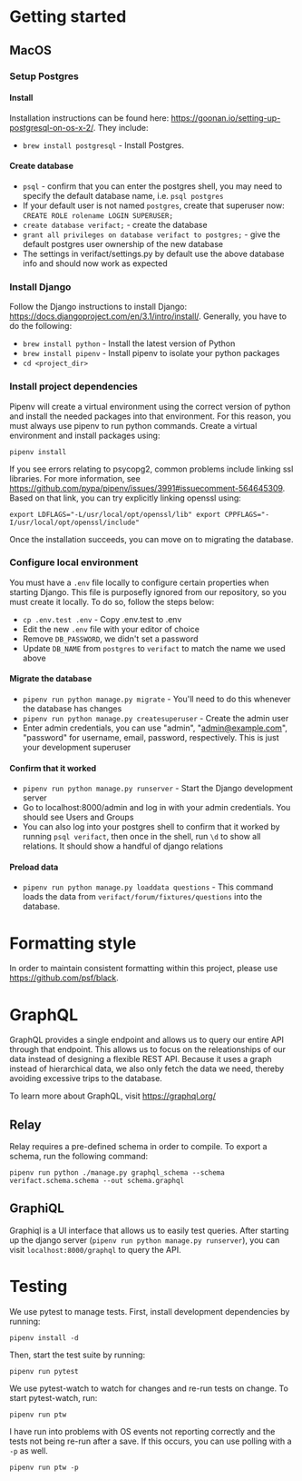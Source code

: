 # Getting started

## MacOS

### Setup Postgres

#### Install

Installation instructions can be found here: https://goonan.io/setting-up-postgresql-on-os-x-2/. They include:

- `brew install postgresql` - Install Postgres.

#### Create database

- `psql` - confirm that you can enter the postgres shell, you may need to specify the default database name, i.e. `psql postgres`
- If your default user is not named `postgres`, create that superuser now: `CREATE ROLE rolename LOGIN SUPERUSER;`
- `create database verifact;` - create the database
- `grant all privileges on database verifact to postgres;` - give the default postgres user ownership of the new database
- The settings in verifact/settings.py by default use the above database info and should now work as expected

### Install Django

Follow the Django instructions to install Django: https://docs.djangoproject.com/en/3.1/intro/install/. Generally, you have to do the following:
- `brew install python` - Install the latest version of Python
- `brew install pipenv` - Install pipenv to isolate your python packages
- `cd <project_dir>`

### Install project dependencies

Pipenv will create a virtual environment using the correct version of python and install the needed packages into that environment. For this reason, you must always use pipenv to run python commands. Create a virtual environment and install packages using:

`pipenv install`

If you see errors relating to psycopg2, common problems include linking ssl libraries. For more information, see https://github.com/pypa/pipenv/issues/3991#issuecomment-564645309. Based on that link, you can try explicitly linking openssl using:

`export LDFLAGS="-L/usr/local/opt/openssl/lib" export CPPFLAGS="-I/usr/local/opt/openssl/include"`

Once the installation succeeds, you can move on to migrating the database.

### Configure local environment

You must have a `.env` file locally to configure certain properties when starting Django. This file is purposefly ignored from our repository, so you must create it locally. To do so, follow the steps below:

- `cp .env.test .env` - Copy .env.test to .env
- Edit the new `.env` file with your editor of choice
- Remove `DB_PASSWORD`, we didn't set a password
- Update `DB_NAME` from `postgres` to `verifact` to match the name we used above

#### Migrate the database

- `pipenv run python manage.py migrate` - You'll need to do this whenever the database has changes
- `pipenv run python manage.py createsuperuser` - Create the admin user
- Enter admin credentials, you can use "admin", "admin@example.com", "password" for username, email, password, respectively. This is just your development superuser

#### Confirm that it worked

- `pipenv run python manage.py runserver` - Start the Django development server
- Go to localhost:8000/admin and log in with your admin credentials. You should see Users and Groups
- You can also log into your postgres shell to confirm that it worked by running `psql verifact`, then once in the shell, run `\d` to show all relations. It should show a handful of django relations

#### Preload data
- `pipenv run python manage.py loaddata questions` - This command loads the data from `verifact/forum/fixtures/questions` into the database.

# Formatting style

In order to maintain consistent formatting within this project, please use https://github.com/psf/black.

# GraphQL

GraphQL provides a single endpoint and allows us to query our entire API through that endpoint. This allows us to focus on the releationships of our data instead of designing a flexible REST API. Because it uses a graph instead of hierarchical data, we also only fetch the data we need, thereby avoiding excessive trips to the database.

To learn more about GraphQL, visit https://graphql.org/

## Relay

Relay requires a pre-defined schema in order to compile. To export a schema, run the following command:

`pipenv run python ./manage.py graphql_schema --schema verifact.schema.schema --out schema.graphql`

## GraphiQL

Graphiql is a UI interface that allows us to easily test queries. After starting up the django server (`pipenv run python manage.py runserver`), you can visit `localhost:8000/graphql` to query the API.

# Testing

We use pytest to manage tests. First, install development dependencies by running:

`pipenv install -d`

Then, start the test suite by running:

`pipenv run pytest`

We use pytest-watch to watch for changes and re-run tests on change. To start pytest-watch, run:

`pipenv run ptw`

I have run into problems with OS events not reporting correctly and the tests not being re-run after a save. If this occurs, you can use polling with a `-p` as well.

`pipenv run ptw -p`
